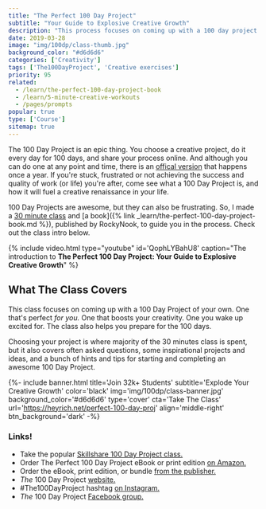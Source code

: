 ```yaml
---
title: "The Perfect 100 Day Project"
subtitle: "Your Guide to Explosive Creative Growth"
description: "This process focuses on coming up with a 100 day project of your own. One that’s perfect for you. One that boosts your creativity. One you wake up excited for. One that makes your life better. The process also helps you prepare for the 100 days."
date: 2019-03-28
image: "img/100dp/class-thumb.jpg"
background_color: "#d6d6d6"
categories: ['Creativity']
tags: ['The100DayProject', 'Creative exercises']
priority: 95
related:
  - /learn/the-perfect-100-day-project-book
  - /learn/5-minute-creative-workouts
  - /pages/prompts
popular: true
type: ['Course']
sitemap: true
---
```


The 100 Day Project is an epic thing. You choose a creative project, do it every day for 100 days, and share your process online. And although you can do one at any point and time, there is an [offical version](https://the100dayproject.org/) that happens once a year. If you're stuck, frustrated or not achieving the success and quality of work (or life) you're after, come see what a 100 Day Project is, and how it will fuel a creative renaissance in your life.

100 Day Projects are awesome, but they can also be frustrating. So, I made a [30 minute class](https://heyrich.net/perfect-100-day-proj) and [a book]({% link _learn/the-perfect-100-day-project-book.md %}), published by RockyNook, to guide you in the process. Check out the class intro below.

{% include video.html type="youtube" id='QophLYBahU8' caption="The introduction to **The Perfect 100 Day Project: Your Guide to Explosive Creative Growth**" %}

## What The Class Covers

This class focuses on coming up with a 100 Day Project of your own. One that's perfect *for you.* One that boosts your creativity. One you wake up excited for. The class also helps you prepare for the 100 days.

Choosing your project is where majority of the 30 minutes class is spent, but it also covers often asked questions, some inspirational projects and ideas, and a bunch of hints and tips for starting and completing an awesome 100 Day Project.

{%- include banner.html title='Join 32k+ Students' subtitle='Explode Your Creative Growth' color='black' img='img/100dp/class-banner.jpg' background_color='#d6d6d6' type='cover' cta='Take The Class' url='https://heyrich.net/perfect-100-day-proj' align='middle-right' btn_background='dark' -%}

### Links!
- Take the popular [Skillshare 100 Day Project class.](https://heyrich.net/perfect-100-day-proj)
- Order The Perfect 100 Day Project eBook or print edition [on Amazon.](https://heyrich.net/100dpbook-amazon)
- Order the eBook, print edition, or bundle [from the publisher.](https://heyrich.net/100dpbook-rockynook)
- *The* 100 Day Project [website.](https://www.the100dayproject.org/)
- #The100DayProject hashtag [on Instagram.](https://www.instagram.com/explore/tags/the100dayproject/)
- *The* 100 Day Project [Facebook group.](https://www.facebook.com/groups/the100dayprojectgroup)